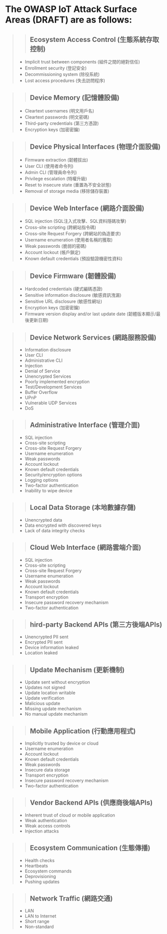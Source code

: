 # The OWASP IoT Attack Surface Areas (DRAFT) are as follows:

>> ## Ecosystem Access Control (生態系統存取控制)
>- Implicit trust between components (組件之間的絕對信任)
>- Enrollment security (登記安全)
>- Decommissioning system (除役系統)
>- Lost access procedures (失去訪問程序)

>> ## Device Memory (記憶體設備)
>- Cleartext usernames (明文用戶名)
>- Cleartext passwords (明文密碼)
>- Third-party credentials (第三方憑證)
>- Encryption keys (加密密鑰)

>> ## Device Physical Interfaces (物理介面設備)
>- Firmware extraction (韌體拔出)
>- User CLI (使用者命令列)
>- Admin CLI (管理員命令列)
>- Privilege escalation (特權升級)
>- Reset to insecure state (重置為不安全狀態)
>- Removal of storage media (移除儲存裝置)

>> ## Device Web Interface (網路介面設備)
>- SQL injection (SQL注入式攻擊、SQL資料隱碼攻擊)
>- Cross-site scripting (跨網站指令碼)
>- Cross-site Request Forgery (跨網站的偽造要求)
>- Username enumeration (使用者名稱的獲取)
>- Weak passwords (脆弱的密碼)
>- Account lockout (帳戶鎖定)
>- Known default credentials (預設驗證機密性資料)

>> ## Device Firmware (韌體設備)
>- Hardcoded credentials (硬式編碼憑證)
>- Sensitive information disclosure (敏感資訊洩漏)
>- Sensitive URL disclosure (敏感性網址)
>- Encryption keys (加密密鑰)
>- Firmware version display and/or last update date (韌體版本顯示/最後更新日期)

>> ## Device Network Services (網路服務設備)
>- Information disclosure
>- User CLI
>- Administrative CLI
>- Injection
>- Denial of Service
>- Unencrypted Services
>- Poorly implemented encryption
>- Test/Development Services
>- Buffer Overflow
>- UPnP
>- Vulnerable UDP Services
>- DoS

>> ## Administrative Interface (管理介面)
>- SQL injection
>- Cross-site scripting
>- Cross-site Request Forgery
>- Username enumeration
>- Weak passwords
>- Account lockout
>- Known default credentials
>- Security/encryption options
>- Logging options
>- Two-factor authentication
>- Inability to wipe device

>> ## Local Data Storage (本地數據存儲)
>- Unencrypted data
>- Data encrypted with discovered keys
>- Lack of data integrity checks

>> ## Cloud Web Interface (網路雲端介面)
>- SQL injection
>- Cross-site scripting
>- Cross-site Request Forgery
>- Username enumeration
>- Weak passwords
>- Account lockout
>- Known default credentials
>- Transport encryption
>- Insecure password recovery mechanism
>- Two-factor authentication

>> ## hird-party Backend APIs (第三方後端APIs)
>- Unencrypted PII sent
>- Encrypted PII sent
>- Device information leaked
>- Location leaked

>> ## Update Mechanism (更新機制)	
>- Update sent without encryption
>- Updates not signed
>- Update location writable
>- Update verification
>- Malicious update
>- Missing update mechanism
>- No manual update mechanism

>> ## Mobile Application (行動應用程式)
>- Implicitly trusted by device or cloud
>- Username enumeration
>- Account lockout
>- Known default credentials
>- Weak passwords
>- Insecure data storage
>- Transport encryption
>- Insecure password recovery mechanism
>- Two-factor authentication

>> ## Vendor Backend APIs (供應商後端APIs)
>- Inherent trust of cloud or mobile application
>- Weak authentication
>- Weak access controls
>- Injection attacks

>> ## Ecosystem Communication (生態傳播)
>- Health checks
>- Heartbeats
>- Ecosystem commands
>- Deprovisioning
>- Pushing updates

>> ## Network Traffic (網路交通)
>- LAN
>- LAN to Internet
>- Short range
>- Non-standard
